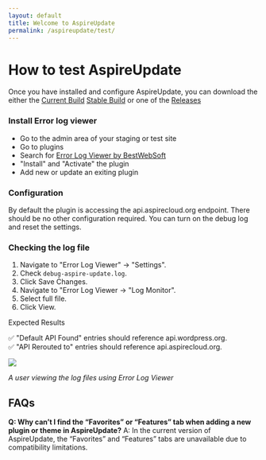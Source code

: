 ```yaml
---
layout: default
title: Welcome to AspireUpdate
permalink: /aspireupdate/test/
---
```



# How to test AspireUpdate

Once you have installed and configure AspireUpdate, you can download the either the [Current Build](https://github.com/aspirepress/aspireupdate/tree/main)
[Stable Build](https://github.com/aspirepress/aspireupdate/tree/playground-ready) or one of the [Releases](https://github.com/aspirepress/aspireupdate/releases)


### Install Error log viewer

- Go to the admin area of your staging or test site
- Go to plugins
- Search for [Error Log Viewer by BestWebSoft ](https://bestwebsoft.com/products/wordpress/plugins/error-log-viewer/)
- "Install" and "Activate" the plugin
- Add new or update an exiting plugin

### Configuration

By default the plugin is accessing the api.aspirecloud.org endpoint. There should be no other configuration required. You can turn on the debug log and reset the settings.


### Checking the log file

1. Navigate to "Error Log Viewer" -> "Settings".
2. Check `debug-aspire-update.log`.
3. Click Save Changes.
4. Navigate to "Error Log Viewer -> "Log Monitor".
5. Select full file.
6. Click View.

Expected Results

✅ "Default API Found" entries should reference api.wordpress.org.   
✅ "API Rerouted to" entries should reference api.aspirecloud.org.


![](https://www.dummyimage.com/600x400/000/fff)

*A user viewing the log files using Error Log Viewer*


## FAQs

**Q: Why can’t I find the “Favorites” or “Features” tab when adding a new plugin or theme in AspireUpdate?**
A: In the current version of AspireUpdate, the “Favorites” and “Features” tabs are unavailable due to compatibility limitations.




